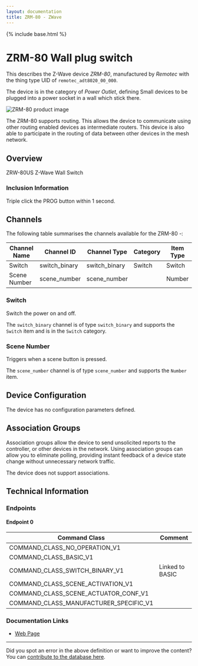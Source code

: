 ```yaml
---
layout: documentation
title: ZRM-80 - ZWave
---
```


{% include base.html %}

# ZRM-80 Wall plug switch
This describes the Z-Wave device *ZRM-80*, manufactured by *Remotec* with the thing type UID of ```remotec_adt8020_00_000```.

The device is in the category of *Power Outlet*, defining Small devices to be plugged into a power socket in a wall which stick there.

![ZRM-80 product image](https://opensmarthouse.org/zwavedatabase/692/image/)


The ZRM-80 supports routing. This allows the device to communicate using other routing enabled devices as intermediate routers.  This device is also able to participate in the routing of data between other devices in the mesh network.

## Overview

ZRW-80US Z-Wave Wall Switch

### Inclusion Information

Triple click the PROG button within 1 second.

## Channels

The following table summarises the channels available for the ZRM-80 -:

| Channel Name | Channel ID | Channel Type | Category | Item Type |
|--------------|------------|--------------|----------|-----------|
| Switch | switch_binary | switch_binary | Switch | Switch | 
| Scene Number | scene_number | scene_number |  | Number | 

### Switch
Switch the power on and off.

The ```switch_binary``` channel is of type ```switch_binary``` and supports the ```Switch``` item and is in the ```Switch``` category.

### Scene Number
Triggers when a scene button is pressed.

The ```scene_number``` channel is of type ```scene_number``` and supports the ```Number``` item.



## Device Configuration

The device has no configuration parameters defined.

## Association Groups

Association groups allow the device to send unsolicited reports to the controller, or other devices in the network. Using association groups can allow you to eliminate polling, providing instant feedback of a device state change without unnecessary network traffic.

The device does not support associations.
## Technical Information

### Endpoints

#### Endpoint 0

| Command Class | Comment |
|---------------|---------|
| COMMAND_CLASS_NO_OPERATION_V1| |
| COMMAND_CLASS_BASIC_V1| |
| COMMAND_CLASS_SWITCH_BINARY_V1| Linked to BASIC|
| COMMAND_CLASS_SCENE_ACTIVATION_V1| |
| COMMAND_CLASS_SCENE_ACTUATOR_CONF_V1| |
| COMMAND_CLASS_MANUFACTURER_SPECIFIC_V1| |

### Documentation Links

* [Web Page](https://opensmarthouse.org/zwavedatabase/692/reference/ZRM-80SA.pdf)

---

Did you spot an error in the above definition or want to improve the content?
You can [contribute to the database here](https://opensmarthouse.org/zwavedatabase/692).
